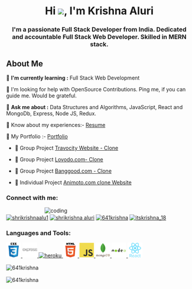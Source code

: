 <h1 align="center">Hi <img src="https://raw.githubusercontent.com/MartinHeinz/MartinHeinz/master/wave.gif" width="30px">, I'm Krishna Aluri</h1>
<h3 align="center">I'm a passionate Full Stack Developer from India. Dedicated and accountable Full Stack Web Developer. Skilled in MERN stack.</h3>

## About Me

:seedling: **I'm currently learning :** Full Stack Web Development

:handshake: I'm looking for help with OpenSource Contributions. Ping me, if you can guide me. Would be grateful.

:speech_balloon: **Ask me about :** Data Structures and Algorithms, JavaScript, React and MongoDb, Express, Node JS, Redux.

📄 Know about my experiences:- <a href="https://drive.google.com/drive/folders/15Ey9O3MnjNQ4_R-9dheJpuGpCwHxgXhr?usp=sharing" alt="resume">Resume</a>

 🧷 My Portfolio :- <a href="641krishna.github.io/" alt="portfolio" >Portfolio</a>
 
 - 👯 Group Project  [Travocity Website - Clone](https://github.com/641krishna/-descriptive-payment-4603)

- 👯 Group Project  [Lovodo.com- Clone](https://github.com/sanajitjana/impolite-thunder-2431)

- 👯 Group Project  [Banggood.com - Clone](https://github.com/brahmandeepak/7supremacy-masai) 
    
- 🔭 Individual Project [Animoto.com clone Website](https://github.com/641krishna/cheerful-notebook-6741)

<!-- :mailbox: You can reach me at [chat](mailto:shrikrishnaaluri641@gmail.com)! -->

<h3 align="left">Connect with me:</h3>
<img align="right" alt="coding" width="400" src="https://st2.depositphotos.com/1802620/7621/v/950/depositphotos_76219969-stock-illustration-online-shopping-flat-concept.jpg">
<p align="left">
<a href="https://twitter.com/shrikrishnaalu1" target="blank"><img align="center" src="https://raw.githubusercontent.com/rahuldkjain/github-profile-readme-generator/master/src/images/icons/Social/twitter.svg" alt="shrikrishnaalu1" height="30" width="40" /></a>
<a href="https://linkedin.com/in/shrikrishna aluri" target="blank"><img align="center" src="https://raw.githubusercontent.com/rahuldkjain/github-profile-readme-generator/master/src/images/icons/Social/linked-in-alt.svg" alt="shrikrishna aluri" height="30" width="40" /></a>
<a href="https://codesandbox.com/641krishna" target="blank"><img align="center" src="https://raw.githubusercontent.com/rahuldkjain/github-profile-readme-generator/master/src/images/icons/Social/codesandbox.svg" alt="641krishna" height="30" width="40" /></a>
<a href="https://instagram.com/itskrishna_18" target="blank"><img align="center" src="https://raw.githubusercontent.com/rahuldkjain/github-profile-readme-generator/master/src/images/icons/Social/instagram.svg" alt="itskrishna_18" height="30" width="40" /></a>
</p>

<h3 align="left">Languages and Tools:</h3>
<p align="left"> <a href="https://www.w3schools.com/css/" target="_blank" rel="noreferrer"> <img src="https://raw.githubusercontent.com/devicons/devicon/master/icons/css3/css3-original-wordmark.svg" alt="css3" width="40" height="40"/> </a> <a href="https://expressjs.com" target="_blank" rel="noreferrer"> <img src="https://raw.githubusercontent.com/devicons/devicon/master/icons/express/express-original-wordmark.svg" alt="express" width="40" height="40"/> </a> <a href="https://heroku.com" target="_blank" rel="noreferrer"> <img src="https://www.vectorlogo.zone/logos/heroku/heroku-icon.svg" alt="heroku" width="40" height="40"/> </a> <a href="https://www.w3.org/html/" target="_blank" rel="noreferrer"> <img src="https://raw.githubusercontent.com/devicons/devicon/master/icons/html5/html5-original-wordmark.svg" alt="html5" width="40" height="40"/> </a> <a href="https://developer.mozilla.org/en-US/docs/Web/JavaScript" target="_blank" rel="noreferrer"> <img src="https://raw.githubusercontent.com/devicons/devicon/master/icons/javascript/javascript-original.svg" alt="javascript" width="40" height="40"/> </a> <a href="https://www.mongodb.com/" target="_blank" rel="noreferrer"> <img src="https://raw.githubusercontent.com/devicons/devicon/master/icons/mongodb/mongodb-original-wordmark.svg" alt="mongodb" width="40" height="40"/> </a> <a href="https://nodejs.org" target="_blank" rel="noreferrer"> <img src="https://raw.githubusercontent.com/devicons/devicon/master/icons/nodejs/nodejs-original-wordmark.svg" alt="nodejs" width="40" height="40"/> </a> <a href="https://reactjs.org/" target="_blank" rel="noreferrer"> <img src="https://raw.githubusercontent.com/devicons/devicon/master/icons/react/react-original-wordmark.svg" alt="react" width="40" height="40"/> </a> </p>

<p><img align="center" src="https://github-readme-stats.vercel.app/api/top-langs?username=641krishna&show_icons=true&locale=en&layout=compact" alt="641krishna" /></p>

<p><img align="center" src="https://github-readme-streak-stats.herokuapp.com/?user=641krishna&" alt="641krishna" /></p>
